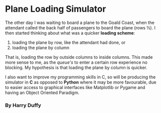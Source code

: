 # Plane Loading Simulator

The other day I was waiting to board a plane to the Goald Coast, when the attendant called the back half of passengers to board the plane (rows &frac12;). I then started thinking about what was a quicker **loading scheme**:
1. loading the plane by row, like the attendant had done, or
2. loading the plane by column

That is, loading the row by outside columns to inside columns. This made more sense to me, as the *queue's* to enter a certain row experience no blocking. My hypothesis is that loading the plane by column is quicker.

I also want to improve my programming skills in C, so will be producing the simulator in **C** as opposed to **Python** where it may be more favourable, due to easier access to graphical interfaces like Matplotlib or Pygame and having an Object Oriented Paradigm.

### By Harry Duffy

